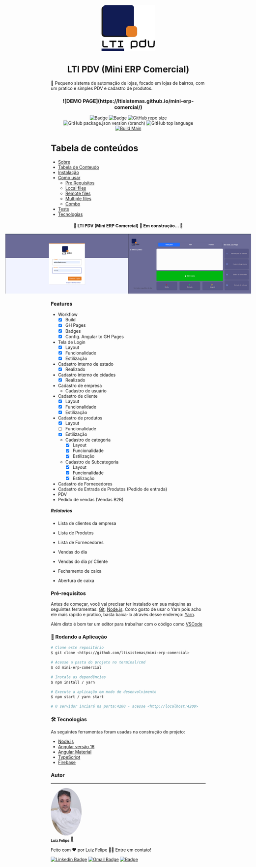 <p align="center">
  <a href="https://unform.dev">
    <img src="src/assets/img/logomarca.png" height="150" width="175" alt="Unform" />
  </a>
</p>
<h1 align="center">LTI PDV (Mini ERP Comercial)</h1>
<p>🚀 Pequeno sistema de automação de lojas, focado em lojas de bairros, com um pratico e simples PDV e cadastro de produtos.</p>

<h3 align="center">![DEMO PAGE](https://ltisistemas.github.io/mini-erp-comercial/)</h3>

<div align="center">

![Badge](https://img.shields.io/badge/LtiPDV-V1.0-%237159c1?style=flat-square&logo=ghost) ![Badge](https://img.shields.io/badge/Angular-V16-%237159c1?style=flat-square&logo=angular) ![GitHub repo size](https://img.shields.io/github/repo-size/ltisistemas/mini-erp-comercial) ![GitHub package.json version (branch)](https://img.shields.io/github/package-json/v/ltisistemas/mini-erp-comercial/main) ![GitHub top language](https://img.shields.io/github/languages/top/ltisistemas/mini-erp-comercial) [![Build Main](https://github.com/ltisistemas/mini-erp-comercial/actions/workflows/main-deploy.yml/badge.svg?branch=main)](https://github.com/ltisistemas/mini-erp-comercial/actions/workflows/main-deploy.yml)

</div>

# Tabela de conteúdos

<!--ts-->

- [Sobre](#Sobre)
- [Tabela de Conteudo](#tabela-de-conteudo)
- [Instalação](#instalacao)
- [Como usar](#como-usar)
  - [Pre Requisitos](#pre-requisitos)
  - [Local files](#local-files)
  - [Remote files](#remote-files)
  - [Multiple files](#multiple-files)
  - [Combo](#combo)
- [Tests](#testes)
- [Tecnologias](#tecnologias)
<!--te-->

<h4 align="center"> 
	🚧  LTI PDV (Mini ERP Comercial) 🚀 Em construção...  🚧
</h4>

<div align="center" style="display: flex; align-items: flex-start; justify-content: center;">

<img alt="LTI PDV - Tela de Login" title="#LTI PDV - Tela de Login" src="screenshots/tela_login_lti_pdv.png" width="400px">

<img alt="LTI PDV - Tela Principal" title="#LTI PDV - Tela Principal" src="screenshots/tela_principal_lti_pdv.png" width="400px">

</div>

### Features

- Workflow
  - [x] Build
  - [x] GH Pages
  - [x] Badges
  - [x] Config. Angular to GH Pages
- Tela de Login
  - [x] Layout
  - [x] Funcionalidade
  - [x] Estilização
- Cadastro interno de estado
  - [x] Realizado
- Cadastro interno de cidades
  - [x] Realizado
- Cadastro de empresa
  - Cadastro de usuário
- Cadastro de cliente
  - [x] Layout
  - [x] Funcionalidade
  - [x] Estilização
- Cadastro de produtos
  - [x] Layout
  - [ ] Funcionalidade
  - [x] Estilização
  - Cadastro de categoria
    - [x] Layout
    - [x] Funcionalidade
    - [x] Estilização
  - Cadastro de Subcategoria
    - [x] Layout
    - [x] Funcionalidade
    - [x] Estilização
- Cadastro de Fornecedores
- Cadastro de Entrada de Produtos (Pedido de entrada)
- PDV
- Pedido de vendas (Vendas B2B)

##### Relatorios

- Lista de clientes da empresa
- Lista de Produtos
- Lista de Fornecedores

- Vendas do dia
- Vendas do dia p/ Cliente
- Fechamento de caixa
- Abertura de caixa

### Pré-requisitos

<p>

Antes de começar, você vai precisar ter instalado em sua máquina as seguintes ferramentas:
[Git](https://git-scm.com), [Node.js](https://nodejs.org/en/). Como gosto de usar o Yarn pois acho ele mais rapido e pratico, basta baixa-lo através desse endereço: [Yarn](https://yarnpkg.com/).

</p>

<p>

Além disto é bom ter um editor para trabalhar com o código como [VSCode](https://code.visualstudio.com/)

</p>

### 🎲 Rodando a Aplicação

```bash
# Clone este repositório
$ git clone <https://github.com/ltisistemas/mini-erp-comercial>
```

```bash
# Acesse a pasta do projeto no terminal/cmd
$ cd mini-erp-comercial
```

```bash
# Instale as dependências
$ npm install / yarn
```

```bash
# Execute a aplicação em modo de desenvolvimento
$ npm start / yarn start
```

```bash
# O servidor inciará na porta:4200 - acesse <http://localhost:4200>
```

### 🛠 Tecnologias

As seguintes ferramentas foram usadas na construção do projeto:

- [Node.js](https://nodejs.org/en/)
- [Angular versão 16](https://angular.io/)
- [Angular Material](https://material.angular.io/)
- [TypeScript](https://www.typescriptlang.org/)
- [Firebase](https://firebase.google.com/?hl=pt-br)

### Autor

---

<a href="https://w.app/LTISistemas">
 <img style="border-radius: 50%;" src="screenshots/avatar_felipe.jpeg" width="100px;" alt=""/>
 <br />
 <sub><b>Luiz Felipe</b></sub></a> <a href="https://w.app/LTISistemas" title="LTI Sistemas">🚀</a>

Feito com ❤️ por Luiz Felipe 👋🏽 Entre em contato!

[![Linkedin Badge](https://img.shields.io/badge/-Felipe-blue?style=flat-square&logo=Linkedin&logoColor=white&link=https://www.linkedin.com/in/luiz-felipe-marinho-dantas-bb37674b/)](https://www.linkedin.com/in/luiz-felipe-marinho-dantas-bb37674b/)
[![Gmail Badge](https://img.shields.io/badge/-luizltisistemas@gmail.com-c14438?style=flat-square&logo=Gmail&logoColor=white&link=mailto:luizltisistemas@gmail.com)](mailto:luizltisistemas@gmail.com) [![Badge](https://img.shields.io/badge/o.luizfelipemd-E4405F?style=flat-square&logo=instagram&logoColor=white)](https://www.instagram.com/o.luizfelipemd/)
